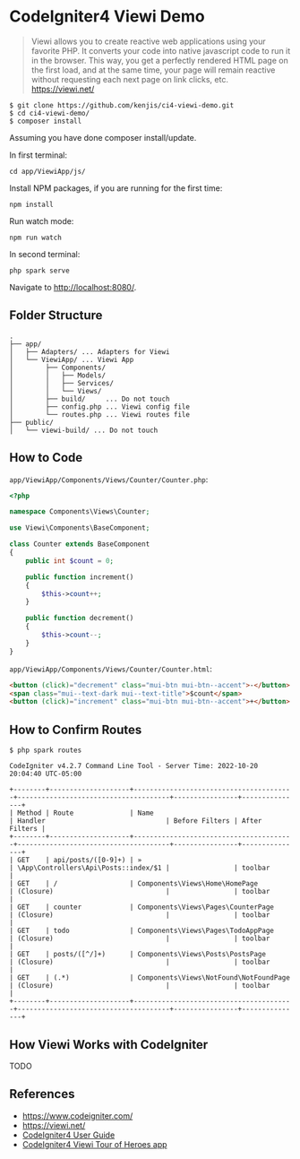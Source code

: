 # CodeIgniter4 Viewi Demo

> Viewi allows you to create reactive web applications using your favorite PHP. It converts your code into native javascript code to run it in the browser. This way, you get a perfectly rendered HTML page on the first load, and at the same time, your page will remain reactive without requesting each next page on link clicks, etc.
https://viewi.net/

```console
$ git clone https://github.com/kenjis/ci4-viewi-demo.git
$ cd ci4-viewi-demo/
$ composer install
```

Assuming you have done composer install/update.

In first terminal:

`cd app/ViewiApp/js/`

Install NPM packages, if you are running for the first time:

`npm install`

Run watch mode:

`npm run watch`

In second terminal:

```console
php spark serve
```

Navigate to <http://localhost:8080/>.

## Folder Structure

```
.
├── app/
│   ├── Adapters/ ... Adapters for Viewi
│   └── ViewiApp/ ... Viewi App
│        ├── Components/
│        │   ├── Models/
│        │   ├── Services/
│        │   └── Views/
│        ├── build/     ... Do not touch
│        ├── config.php ... Viewi config file
│        └── routes.php ... Viewi routes file
├── public/
│   └── viewi-build/ ... Do not touch
```

## How to Code

`app/ViewiApp/Components/Views/Counter/Counter.php`:
```php
<?php

namespace Components\Views\Counter;

use Viewi\Components\BaseComponent;

class Counter extends BaseComponent
{
    public int $count = 0;

    public function increment()
    {
        $this->count++;
    }

    public function decrement()
    {
        $this->count--;
    }
}
```

`app/ViewiApp/Components/Views/Counter/Counter.html`:
```html
<button (click)="decrement" class="mui-btn mui-btn--accent">-</button>
<span class="mui--text-dark mui--text-title">$count</span>
<button (click)="increment" class="mui-btn mui-btn--accent">+</button>
```

## How to Confirm Routes

```console
$ php spark routes

CodeIgniter v4.2.7 Command Line Tool - Server Time: 2022-10-20 20:04:40 UTC-05:00

+--------+--------------------+----------------------------------------+--------------------------------------+----------------+---------------+
| Method | Route              | Name                                   | Handler                              | Before Filters | After Filters |
+--------+--------------------+----------------------------------------+--------------------------------------+----------------+---------------+
| GET    | api/posts/([0-9]+) | »                                      | \App\Controllers\Api\Posts::index/$1 |                | toolbar       |
| GET    | /                  | Components\Views\Home\HomePage         | (Closure)                            |                | toolbar       |
| GET    | counter            | Components\Views\Pages\CounterPage     | (Closure)                            |                | toolbar       |
| GET    | todo               | Components\Views\Pages\TodoAppPage     | (Closure)                            |                | toolbar       |
| GET    | posts/([^/]+)      | Components\Views\Posts\PostsPage       | (Closure)                            |                | toolbar       |
| GET    | (.*)               | Components\Views\NotFound\NotFoundPage | (Closure)                            |                | toolbar       |
+--------+--------------------+----------------------------------------+--------------------------------------+----------------+---------------+

```
## How Viewi Works with CodeIgniter

TODO

## References

- https://www.codeigniter.com/
- https://viewi.net/
- [CodeIgniter4 User Guide](https://codeigniter4.github.io/CodeIgniter4/)
- [CodeIgniter4 Viewi Tour of Heroes app](https://github.com/kenjis/ci4-viewi-tour-of-heroes)

